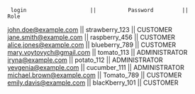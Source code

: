      login                    ||          Password         ||          Role
john.doe@example.com          ||       strawberry_123      ||          CUSTOMER
jane.smith@example.com        ||       raspberry_456       ||          CUSTOMER
alice.jones@example.com       ||       blueberry_789       ||          CUSTOMER
mary.voytovych@gmail.com      ||       tomato_113          ||          ADMINISTRATOR
iryna@example.com             ||       potato_112          ||          ADMINISTRATOR
yevgenia@example.com          ||       cucumber_111        ||          ADMINISTRATOR
michael.brown@example.com     ||       Tomato_789          ||          CUSTOMER
emily.davis@example.com       ||       blacKberry_101      ||          CUSTOMER
